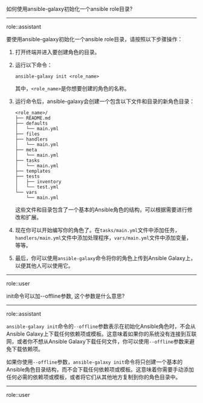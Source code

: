 如何使用ansible-galaxy初始化一个ansible role目录?

<hr class="__chatgpt_plugin">

role::assistant

要使用ansible-galaxy初始化一个ansible role目录，请按照以下步骤操作：

1. 打开终端并进入要创建角色的目录。

2. 运行以下命令：

   ```
   ansible-galaxy init <role_name>
   ```

   其中，`<role_name>`是你想要创建的角色的名称。

3. 运行命令后，ansible-galaxy会创建一个包含以下文件和目录的新角色目录：

   ```
   <role_name>/
   ├── README.md
   ├── defaults
   │   └── main.yml
   ├── files
   ├── handlers
   │   └── main.yml
   ├── meta
   │   └── main.yml
   ├── tasks
   │   └── main.yml
   ├── templates
   ├── tests
   │   ├── inventory
   │   └── test.yml
   └── vars
       └── main.yml
   ```

   这些文件和目录包含了一个基本的Ansible角色的结构，可以根据需要进行修改和扩展。

4. 现在你可以开始编写你的角色了。在`tasks/main.yml`文件中添加任务，`handlers/main.yml`文件中添加处理程序，`vars/main.yml`文件中添加变量，等等。

5. 最后，你可以使用`ansible-galaxy`命令将你的角色上传到Ansible Galaxy上，以便其他人可以使用它。

<hr class="__chatgpt_plugin">

role::user

init命令可以加--offline参数, 这个参数是什么意思?

<hr class="__chatgpt_plugin">

role::assistant

`ansible-galaxy init`命令的`--offline`参数表示在初始化Ansible角色时，不会从Ansible Galaxy上下载任何依赖项或模板。这意味着如果你的系统没有连接到互联网，或者你不想从Ansible Galaxy下载任何文件，你可以使用`--offline`参数来避免下载依赖项。

如果你使用`--offline`参数，`ansible-galaxy init`命令将只创建一个基本的Ansible角色目录结构，而不会下载任何依赖项或模板。这意味着你需要手动添加任何必需的依赖项或模板，或者将它们从其他地方复制到你的角色目录中。

<hr class="__chatgpt_plugin">

role::user

